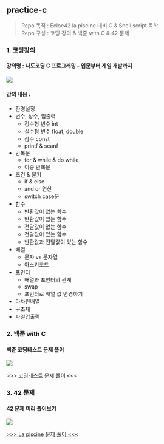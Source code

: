 ## practice-c
> Repo 목적 : Écloe42 la piscine 대비 C & Shell script 독학<br />
> Repo 구성 : 코딩 강의 & 백준 with C & 42 문제 

### 1. 코딩강의
#### 강의명 : 나도코딩 C 프로그래밍 - 입문부터 게임 개발까지

[![](https://cdn.inflearn.com/wp-content/uploads/nado-2.jpg)](https://www.inflearn.com/course/c-%ED%94%84%EB%A1%9C%EA%B7%B8%EB%9E%98%EB%B0%8D-%EA%B2%8C%EC%9E%84/dashboard)

#### 강의 내용 :
  - 환경설정
  - 변수, 상수, 입출력
    - 정수형 변수 int
    - 실수형 변수 float, double
    - 상수 const
    - printf & scanf
  - 반복문
    - for & while & do while
    - 이중 반복문
  - 조건 & 분기
    - if & else
    - and or 연산
    - switch case문
  - 함수
    - 반환값이 없는 함수
    - 반환값이 있는 함수
    - 전달값이 없는 함수
    - 전달값이 있는 함수
    - 반환값과 전달값이 있는 함수
  - 배열
    - 문자 vs 문자열
    - 아스키코드
  - 포인터
    - 배열과 포인터의 관계
    - swap
    - 포인터로 배열 값 변경하기
  - 다차원배열
  - 구조체
  - 파일입출력

### 2. 백준 with C
#### 백준 코딩테스트 문제 풀이
[![](https://onlinejudgeimages.s3-ap-northeast-1.amazonaws.com/images/boj-og.png)](https://www.acmicpc.net/)

[>>> 코딩테스트 문제 풀이 <<<](https://github.com/Sweet-Pumpkin/TIL/blob/main/item/coding-tests/backjoon-c.md)

### 3. 42 문제
#### 42 문제 미리 풀어보기
![](https://repository-images.githubusercontent.com/237800104/dfc69080-46fb-11eb-9413-0f02ce8f5532)

[>>> La piscine 문제 풀이 <<<](https://github.com/Sweet-Pumpkin/practice-c/tree/main/practice42)